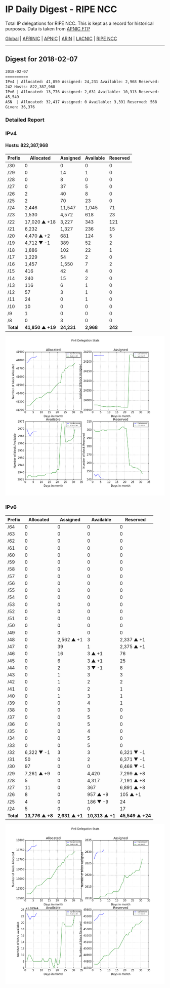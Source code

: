 # IP Daily Digest - RIPE NCC

Total IP delegations for RIPE NCC. This is kept as a record for historical purposes. Data is taken from [APNIC FTP](https://ftp.apnic.net/)

[Global](https://github.com/csmets/IP-Daily-Digest) | [AFRINIC](https://github.com/csmets/IP-Daily-Digest/tree/master/archives/AFRINIC) | [APNIC](https://github.com/csmets/IP-Daily-Digest/tree/master/archives/APNIC) | [ARIN](https://github.com/csmets/IP-Daily-Digest/tree/master/archives/ARIN) | [LACNIC](https://github.com/csmets/IP-Daily-Digest/tree/master/archives/LACNIC) | [RIPE NCC](https://github.com/csmets/IP-Daily-Digest/tree/master/archives/RIPE_NCC)

---

## Digest for 2018-02-07
```
2018-02-07
==========
IPv4 | Allocated: 41,850 Assigned: 24,231 Available: 2,968 Reserved: 242 Hosts: 822,387,968
IPv6 | Allocated: 13,776 Assigned: 2,631 Available: 10,313 Reserved: 45,549
ASN  | Allocated: 32,417 Assigned: 0 Available: 3,391 Reserved: 568 Given: 36,376
```

### Detailed Report

### IPv4

#### Hosts: **822,387,968**

| Prefix | Allocated | Assigned | Available | Reserved |
| ----- | ----- | ----- | ----- | ----- |
| /30 | 0 | 0 | 0 | 0 |
| /29 | 0 | 14 | 1 | 0 |
| /28 | 0 | 8 | 0 | 0 |
| /27 | 0 | 37 | 5 | 0 |
| /26 | 2 | 40 | 8 | 0 |
| /25 | 2 | 70 | 23 | 0 |
| /24 | 2,446 | 11,547 | 1,045 | 71 |
| /23 | 1,530 | 4,572 | 618 | 23 |
| /22 | 17,020 ▲ +18 | 3,227 | 343 | 121 |
| /21 | 6,232 | 1,327 | 236 | 15 |
| /20 | 4,470 ▲ +2 | 681 | 124 | 5 |
| /19 | 4,712 ▼ -1 | 389 | 52 | 2 |
| /18 | 1,886 | 102 | 22 | 1 |
| /17 | 1,229 | 54 | 2 | 0 |
| /16 | 1,457 | 1,550 | 7 | 2 |
| /15 | 416 | 42 | 4 | 0 |
| /14 | 240 | 15 | 2 | 0 |
| /13 | 116 | 6 | 1 | 0 |
| /12 | 57 | 3 | 1 | 0 |
| /11 | 24 | 0 | 1 | 0 |
| /10 | 10 | 0 | 0 | 0 |
| /9 | 1 | 0 | 0 | 0 |
| /8 | 0 | 3 | 0 | 0 |
| **Total** | **41,850 ▲ +19** | **24,231** | **2,968** | **242** |

![ipv4-stats](ipv4-figure.png)

### IPv6

| Prefix | Allocated | Assigned | Available | Reserved |
| ----- | ----- | ----- | ----- | ----- |
| /64 | 0 | 0 | 0 | 0 |
| /63 | 0 | 0 | 0 | 0 |
| /62 | 0 | 0 | 0 | 0 |
| /61 | 0 | 0 | 0 | 0 |
| /60 | 0 | 0 | 0 | 0 |
| /59 | 0 | 0 | 0 | 0 |
| /58 | 0 | 0 | 0 | 0 |
| /57 | 0 | 0 | 0 | 0 |
| /56 | 0 | 0 | 0 | 0 |
| /55 | 0 | 0 | 0 | 0 |
| /54 | 0 | 0 | 0 | 0 |
| /53 | 0 | 0 | 0 | 0 |
| /52 | 0 | 0 | 0 | 0 |
| /51 | 0 | 0 | 0 | 0 |
| /50 | 0 | 0 | 0 | 0 |
| /49 | 0 | 0 | 0 | 0 |
| /48 | 0 | 2,562 ▲ +1 | 3 | 2,337 ▲ +1 |
| /47 | 0 | 39 | 1 | 2,375 ▲ +1 |
| /46 | 0 | 16 | 3 ▲ +1 | 76 |
| /45 | 0 | 6 | 3 ▲ +1 | 25 |
| /44 | 0 | 2 | 3 ▼ -1 | 8 |
| /43 | 0 | 1 | 3 | 3 |
| /42 | 0 | 1 | 2 | 2 |
| /41 | 0 | 0 | 2 | 1 |
| /40 | 0 | 1 | 3 | 1 |
| /39 | 0 | 0 | 4 | 1 |
| /38 | 0 | 0 | 3 | 0 |
| /37 | 0 | 0 | 5 | 0 |
| /36 | 0 | 0 | 5 | 0 |
| /35 | 0 | 0 | 4 | 0 |
| /34 | 0 | 0 | 5 | 0 |
| /33 | 0 | 0 | 5 | 0 |
| /32 | 6,322 ▼ -1 | 3 | 3 | 6,321 ▼ -1 |
| /31 | 50 | 0 | 2 | 6,371 ▼ -1 |
| /30 | 97 | 0 | 0 | 6,468 ▼ -1 |
| /29 | 7,261 ▲ +9 | 0 | 4,420 | 7,299 ▲ +8 |
| /28 | 5 | 0 | 4,317 | 7,191 ▲ +8 |
| /27 | 11 | 0 | 367 | 6,891 ▲ +8 |
| /26 | 8 | 0 | 957 ▲ +9 | 105 ▲ +1 |
| /25 | 4 | 0 | 186 ▼ -9 | 24 |
| /24 | 5 | 0 | 0 | 17 |
| **Total** | **13,776 ▲ +8** | **2,631 ▲ +1** | **10,313 ▲ +1** | **45,549 ▲ +24** |

![ipv6-stats](ipv6-figure.png)